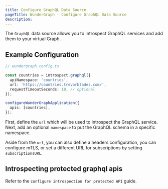 ```yaml
---
title: Configure GraphQL Data Source
pageTitle: WunderGraph - Configure GraphQL Data Source
description:
---
```


The `GraphQL` data source allows you to introspect GraphQL services and add them to your virtual Graph.

## Example Configuration

```typescript
// wundergraph.config.ts

const countries = introspect.graphql({
  apiNamespace: 'countries',
  url: 'https://countries.trevorblades.com/',
  requestTimeoutSeconds: 10, // optional
});

configureWunderGraphApplication({
  apis: [countries],
});
```

First, define the `url` which will be used to introspect the GraphQL service.
Next, add an optional `namespace` to put the GraphQL schema in a specific namespace.

Aside from the `url`, you can also define a headers configuration,
you can configure mTLS,
or set a different URL for subscriptions by setting `subscriptionsURL`.

## Introspecting protected graphql apis

Refer to the `configure introspection for protected API` guide.
